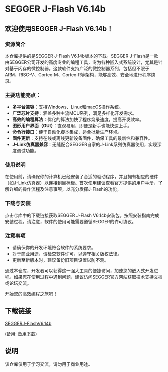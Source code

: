 # SEGGER J-Flash V6.14b

## 欢迎使用SEGGER J-Flash V6.14b！

### 资源简介
本仓库提供的是SEGGER J-Flash V6.14b版本的下载。SEGGER J-Flash是一款由SEGGER公司开发的高度专业的编程工具，专为各种嵌入式系统设计，尤其是针对基于闪存的微控制器。这款软件支持广泛的微控制器系列，包括但不限于ARM、RISC-V、Cortex-M、Cortex-R等架构，能够高效、安全地进行程序烧录。

### 主要功能亮点：
- **多平台兼容**：支持Windows、Linux和macOS操作系统。
- **广泛芯片支持**：涵盖多种主流MCU系列，满足多样化开发需求。
- **高效的编程算法**：优化的算法加快了程序烧录速度，提高开发效率。
- **图形用户界面（GUI）**：直观易用，即便是新手也能快速上手。
- **命令行接口**：便于自动化脚本集成，适合批量生产环境。
- **固件更新**：支持在线或离线更新设备固件，确保工具的最新性和兼容性。
- **J-Link仿真器兼容**：无缝配合SEGGER自家的J-Link系列仿真器使用，实现深度调试功能。

### 使用说明
在使用前，请确保你的计算机已经安装了合适的驱动程序，并且拥有相应的硬件（如J-Link仿真器）以连接到目标板。首次使用建议查看官方提供的用户手册，了解详细的操作流程及注意事项，以充分发挥J-Flash的功能。

### 下载与安装
点击仓库中的下载链接获取SEGGER J-Flash V6.14b安装包。按照安装指南完成安装过程。请注意，软件的使用可能需要遵循SEGGER的许可协议。

### 注意事项
- 请确保你的开发环境符合软件的系统要求。
- 对于商业用途，请检查软件许可，以遵守相关版权法律。
- 更新至新版本时，建议备份旧项目设置以防不测。

通过本仓库，开发者可以获得这一强大工具的便捷访问，加速您的嵌入式开发进程。如果您在使用过程中遇到问题，建议访问SEGGER官方网站获取技术支持文档或论坛交流。

开始您的高效编程之旅吧！

## 下载链接
[SEGGERJ-FlashV6.14b](https://pan.quark.cn/s/f7b72dbf7ec0) 

(备用: [备用下载](https://pan.baidu.com/s/1zTr7sUwW8jPctalcyjOx3w?pwd=1234))

## 说明

该仓库仅用于学习交流，请勿用于商业用途。
